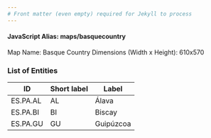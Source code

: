 ```yaml
---
# Front matter (even empty) required for Jekyll to process
---
```


#### JavaScript Alias: maps/basquecountry

Map Name: Basque Country
Dimensions (Width x Height): 610x570





### List of Entities

ID | Short label | Label
---|---|---|
ES.PA.AL | AL | Álava
ES.PA.BI | BI | Biscay
ES.PA.GU | GU | Guipúzcoa